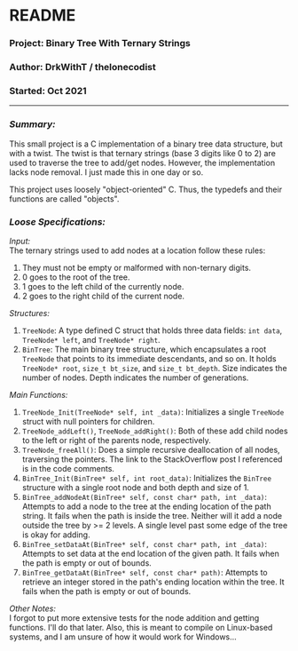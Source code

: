 # README #
### Project: Binary Tree With Ternary Strings ###
### Author: DrkWithT / thelonecodist ###
### Started: Oct 2021 ###
---
### _Summary:_ ###
This small project is a C implementation of a binary tree data structure, but with a twist. The twist is that ternary strings (base 3 digits like 0 to 2) are used to traverse the tree to add/get nodes. However, the implementation lacks node removal. I just made this in one day or so.  

This project uses loosely "object-oriented" C. Thus, the typedefs and their functions are called "objects".  

### _Loose Specifications:_ ###
_Input:_  
The ternary strings used to add nodes at a location follow these rules:
 1. They must not be empty or malformed with non-ternary digits.
 2. 0 goes to the root of the tree.
 3. 1 goes to the left child of the currently node.
 4. 2 goes to the right child of the current node.

_Structures:_  
 1. `TreeNode`: A type defined C struct that holds three data fields: `int data`, `TreeNode* left`, and `TreeNode* right`.  
 2. `BinTree`: The main binary tree structure, which encapsulates a root `TreeNode` that points to its immediate descendants, and so on. It holds `TreeNode* root`, `size_t bt_size`, and `size_t bt_depth`. Size indicates the number of nodes. Depth indicates the number of generations.  

_Main Functions:_  
 1. `TreeNode_Init(TreeNode* self, int _data)`: Initializes a single `TreeNode` struct with null pointers for children.
 2. `TreeNode_addLeft()`, `TreeNode_addRight()`: Both of these add child nodes to the left or right of the parents node, respectively.  
 3. `TreeNode_freeAll()`: Does a simple recursive deallocation of all nodes, traversing the pointers. The link to the StackOverflow post I referenced is in the code comments.  
 4. `BinTree_Init(BinTree* self, int root_data)`: Initializes the `BinTree` structure with a single root node and both depth and size of 1.  
 5. `BinTree_addNodeAt(BinTree* self, const char* path, int _data)`: Attempts to add a node to the tree at the ending location of the path string. It fails when the path is inside the tree. Neither will it add a node outside the tree by >= 2 levels. A single level past some edge of the tree is okay for adding.  
 6. `BinTree_setDataAt(BinTree* self, const char* path, int _data)`: Attempts to set data at the end location of the given path. It fails when the path is empty or out of bounds.  
 7. `BinTree_getDataAt(BinTree* self, const char* path)`: Attempts to retrieve an integer stored in the path's ending location within the tree. It fails when the path is empty or out of bounds.  

_Other Notes:_  
I forgot to put more extensive tests for the node addition and getting functions. I'll do that later.
Also, this is meant to compile on Linux-based systems, and I am unsure of how it would work for Windows...
